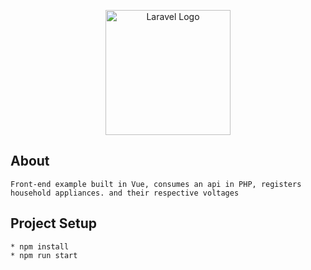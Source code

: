 <p align="center">
  <a href="https://vuejs.org/" target="_blank">
    <img src="https://github.com/Leandrodasilvahuber/home-appliances-frontend/assets/45015902/543d1207-6b19-4e59-bf79-2ffc3add5209" width="200" alt="Laravel Logo">
  </a>
</p>

## About

```
Front-end example built in Vue, consumes an api in PHP, registers household appliances. and their respective voltages
```

## Project Setup

```
* npm install
* npm run start
```

